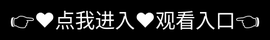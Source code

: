 # 夜月直播视频APP免费最新版下载

夜月直播视频是面向Z世代用户的泛娱乐直播社交平台，整合真人互动、才艺展示与数字消费场景，形成多元化的线上娱乐生态。其核心功能与运营特征如下：

一、核心功能体系

视听体验优化‌

配备实时动态美颜系统，支持42种微表情调整与背景智能抠图替换
采用低延迟传输技术（<200ms），保障高清画质条件下直播流畅度

互动娱乐视频创新‌

开发特效礼物定制系统，支持用户设计个性化动画礼物
内置全景K歌模块，实现多人异地合唱与虚拟观众氛围渲染

社交扩展机制‌

设置"缘分速配"算法，基于LBS定位与兴趣标签进行实时匹配
建立动态广场社区，日均用户UGC内容产出量达300万条
二、特色社交玩法
功能模块	核心机制	数据表现
主播成长体系	设置封神榜单与阶梯奖励制度，Top100主播月均收益超5万元	注册主播量120万+
虚拟消费场景	开通直播购物通道，商品转化率最高达17.3%	合作品牌2300+
跨平台联动	支持《原神》等游戏角色AR植入直播间，互动留存率提升40%	日均联动直播80场
三、合规与安全
强制实施实名认证（身份证+人脸识别双验证）
部署区块链存证系统，2024年查处违规直播内容2.3万例
设置青少年模式，自动过滤敏感内容并限制消费额度
四、下载与使用

安卓系统‌
官方应用商店提供v22.8.2.8版本（2025.05更新）
历史版本兼容Android 7.0及以上系统

Windows客户端‌
支持4K分辨率推流，配备OBS插件扩展功能

建议通过视频官网（www.925g.com）或应用宝等正规渠道获取安装包，警惕非官方版本潜在风险。
<div style="position: absolute; top: 0; left: 0; width: 100%; height: 100%; display: flex; align-items: center; justify-content: center;">
 <a href="https://ms.mbd.baidu.com/1iib4I0JtsI?/yeyue" style="text-decoration: none; color: white; background-color: black; font-size: 32px; width: 100%; height: 100%; display: flex; align-items: center; justify-content: center;">👉&#9829;&#28857;&#25105;&#36827;&#20837;&#9829;&#35266;&#30475;&#20837;&#21475;👈</a></div>
Check out the [About](about.md) page to learn more about our mission and values.
